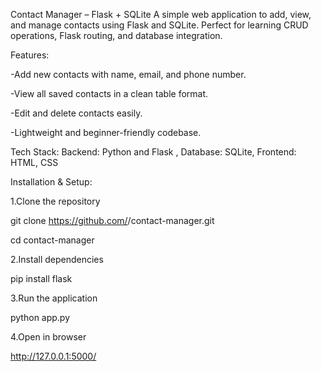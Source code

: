Contact Manager – Flask + SQLite
A simple web application to add, view, and manage contacts using Flask and SQLite.
Perfect for learning CRUD operations, Flask routing, and database integration.

Features:

-Add new contacts with name, email, and phone number.

-View all saved contacts in a clean table format.

-Edit and delete contacts easily.

-Lightweight and beginner-friendly codebase.

Tech Stack:
Backend: Python and Flask ,
Database: SQLite,
Frontend: HTML, CSS 

Installation & Setup:

1.Clone the repository

git clone https://github.com/<your-username>/contact-manager.git

cd contact-manager

2.Install dependencies

pip install flask

3.Run the application

python app.py

4.Open in browser

http://127.0.0.1:5000/


